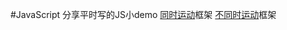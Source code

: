 #JavaScript
分享平时写的JS小demo
[同时运动](/exercise_frame/meanwhile/)框架
[不同时运动](/exercise_frame/different/)框架

